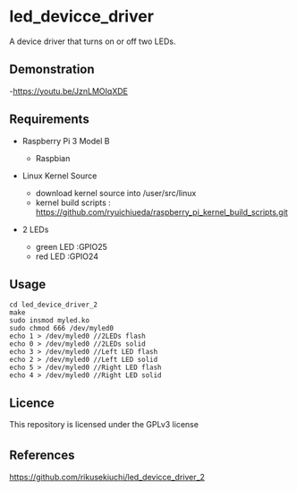 

# led_devicce_driver
A device driver that turns on or off two LEDs.

## Demonstration
-https://youtu.be/JznLMOIqXDE

## Requirements
- Raspberry Pi 3 Model B
  - Raspbian
  
- Linux Kernel Source
  - download kernel source into /user/src/linux
  - kernel build scripts : https://github.com/ryuichiueda/raspberry_pi_kernel_build_scripts.git
- 2 LEDs
  - green LED :GPIO25
  - red LED :GPIO24
  
## Usage
```
cd led_device_driver_2
make
sudo insmod myled.ko
sudo chmod 666 /dev/myled0
echo 1 > /dev/myled0 //2LEDs flash
echo 0 > /dev/myled0 //2LEDs solid
echo 3 > /dev/myled0 //Left LED flash
echo 2 > /dev/myled0 //Left LED solid
echo 5 > /dev/myled0 //Right LED flash
echo 4 > /dev/myled0 //Right LED solid
```

## Licence
This repository is licensed under the GPLv3 license

## References　
https://github.com/rikusekiuchi/led_devicce_driver_2

